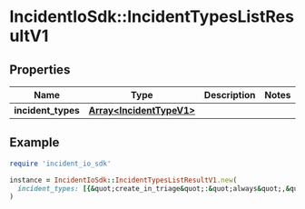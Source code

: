 # IncidentIoSdk::IncidentTypesListResultV1

## Properties

| Name | Type | Description | Notes |
| ---- | ---- | ----------- | ----- |
| **incident_types** | [**Array&lt;IncidentTypeV1&gt;**](IncidentTypeV1.md) |  |  |

## Example

```ruby
require 'incident_io_sdk'

instance = IncidentIoSdk::IncidentTypesListResultV1.new(
  incident_types: [{&quot;create_in_triage&quot;:&quot;always&quot;,&quot;created_at&quot;:&quot;2021-08-17T13:28:57.801578Z&quot;,&quot;description&quot;:&quot;Customer facing production outages&quot;,&quot;id&quot;:&quot;01FCNDV6P870EA6S7TK1DSYDG0&quot;,&quot;is_default&quot;:false,&quot;name&quot;:&quot;Production Outage&quot;,&quot;private_incidents_only&quot;:false,&quot;updated_at&quot;:&quot;2021-08-17T13:28:57.801578Z&quot;}]
)
```

